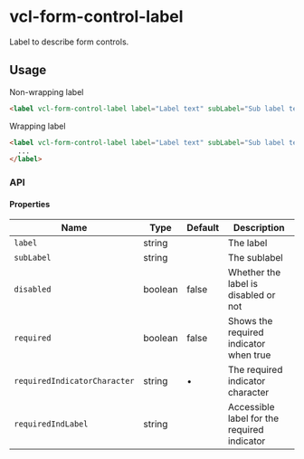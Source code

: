 # vcl-form-control-label

Label to describe form controls.

## Usage

Non-wrapping label

```html
<label vcl-form-control-label label="Label text" subLabel="Sub label text" for="..."></label>
```

Wrapping label

```html
<label vcl-form-control-label label="Label text" subLabel="Sub label text">
  ...
</label>
```

### API 

#### Properties

| Name                         | Type        | Default  | Description
| ---------------------------- | ----------- | -------- |--------------
| `label`                      | string      |          | The label 
| `subLabel`                   | string      |          | The sublabel 
| `disabled`                   | boolean     | false    | Whether the label is disabled or not
| `required`                   | boolean     | false    | Shows the required indicator when true
| `requiredIndicatorCharacter` | string      | •        | The required indicator character
| `requiredIndLabel`           | string      |          | Accessible label for the required indicator

